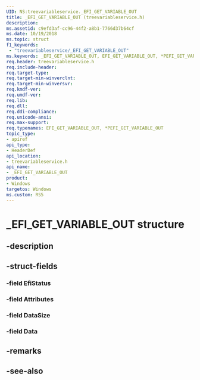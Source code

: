 ```yaml
---
UID: NS:treevariableservice._EFI_GET_VARIABLE_OUT
title: _EFI_GET_VARIABLE_OUT (treevariableservice.h)
description: 
ms.assetid: c9efd3af-cc96-44f2-a8b1-7766d37b64cf
ms.date: 10/19/2018
ms.topic: struct
f1_keywords:
 - "treevariableservice/_EFI_GET_VARIABLE_OUT"
ms.keywords: _EFI_GET_VARIABLE_OUT, EFI_GET_VARIABLE_OUT, *PEFI_GET_VARIABLE_OUT, 
req.header: treevariableservice.h
req.include-header:
req.target-type:
req.target-min-winverclnt:
req.target-min-winversvr:
req.kmdf-ver:
req.umdf-ver:
req.lib:
req.dll:
req.ddi-compliance:
req.unicode-ansi:
req.max-support:
req.typenames: EFI_GET_VARIABLE_OUT, *PEFI_GET_VARIABLE_OUT
topic_type: 
- apiref
api_type: 
- HeaderDef
api_location: 
- treevariableservice.h
api_name: 
- _EFI_GET_VARIABLE_OUT
product:
- Windows
targetos: Windows
ms.custom: RS5
---
```


# _EFI_GET_VARIABLE_OUT structure

## -description


## -struct-fields

### -field EfiStatus
 
### -field Attributes
 
### -field DataSize
 
### -field Data
 

## -remarks

## -see-also
